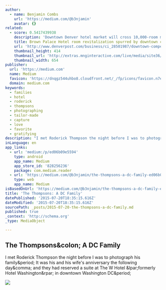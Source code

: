 ```yaml
---
author:
  - name: Benjamin Combs
    url: 'https://medium.com/@b3njamin'
    avatar: {}
related:
  - score: 0.5417439938
    description: 'Downtown Denver hotel market will cross 10,000-room mark in coming years Posted: 07/19/2015 12:01:00 AM MDT Updated: 07/19/2015 02:53:48 PM MDT The Brown Palace Hotel has a guest register like no other. The grand dame of Denver luxury hotels has welcomed every president since Teddy Roosevelt - Calvin Coolidge excluded.'
    title: Brown Palace Hotel room revitalization spurred by downtown competition
    url: 'http://www.denverpost.com/business/ci_28501987/downtown-competition-spurs-brown-palace-hotel-room-revitalization'
    thumbnail_height: 414
    thumbnail_url: 'http://extras.mnginteractive.com/live/media/site36/2015/0719/20150719_025047_brown-palace.jpg'
    thumbnail_width: 654
publisher:
  url: 'https://medium.com'
  name: Medium
  favicon: 'https://dnqgz544uhbo8.cloudfront.net/_/fp/icons/favicon.n7eHNqdWyHhbTLN2-3a-6g.ico'
  domain: medium.com
keywords:
  - families
  - hotel
  - roderick
  - thompsons
  - photographing
  - tailor-made
  - capture
  - love
  - favorite
  - gratifying
description: "I met Roderick Thompson the night before I was to photograph his family. It was his and his wife's anniversary the following day, and they had reserved a suite at The W Hotel (formerly Hotel Washington) in downtown Washington DC."
inLanguage: en
app_links:
  - url: 'medium:/p/ed06b09e5594'
    type: android
    app_name: Medium
    app_store_id: '828256236'
    package: com.medium.reader
  - url: 'https://medium.com/@b3njamin/the-thompsons-a-dc-family-ed06b09e5594'
    type: web
    app_name: Medium
isBasedOnUrl: 'https://medium.com/@b3njamin/the-thompsons-a-dc-family-ed06b09e5594'
title: 'The Thompsons: A DC Family'
datePublished: '2015-07-20T18:35:15.616Z'
dateModified: '2015-07-20T18:35:15.616Z'
sourcePath: _posts/2015-07-20-the-thompsons-a-dc-family.md
published: true
_context: 'http://schema.org'
_type: MediaObject

---
```

<article style=""><h1>The Thompsons&amp;colon; A DC Family</h1><p>I met Roderick Thompson the night before I was to photograph his family&amp;period; It was his and his wife's anniversary the following day&amp;comma; and they had reserved a suite at The W Hotel &amp;lpar;formerly Hotel Washington&amp;rpar; in downtown Washington DC&amp;period;</p><img src="https://d262ilb51hltx0.cloudfront.net/max/1200/1*iV0bKO1HMmjP48PQNl3vTA.jpeg" /></article>